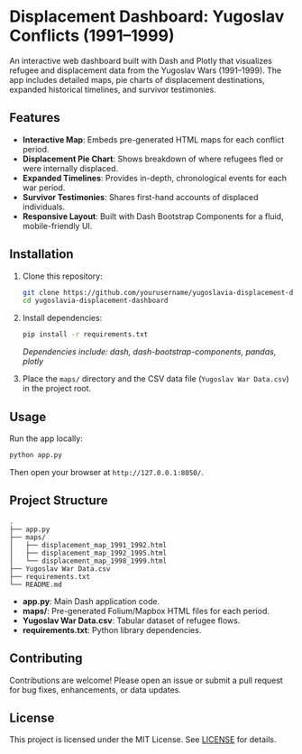 # Displacement Dashboard: Yugoslav Conflicts (1991–1999)

An interactive web dashboard built with Dash and Plotly that visualizes refugee and displacement data from the Yugoslav Wars (1991–1999). The app includes detailed maps, pie charts of displacement destinations, expanded historical timelines, and survivor testimonies.

## Features

- **Interactive Map**: Embeds pre-generated HTML maps for each conflict period.
- **Displacement Pie Chart**: Shows breakdown of where refugees fled or were internally displaced.
- **Expanded Timelines**: Provides in-depth, chronological events for each war period.
- **Survivor Testimonies**: Shares first-hand accounts of displaced individuals.
- **Responsive Layout**: Built with Dash Bootstrap Components for a fluid, mobile-friendly UI.

## Installation

1. Clone this repository:
   ```bash
   git clone https://github.com/yourusername/yugoslavia-displacement-dashboard.git
   cd yugoslavia-displacement-dashboard
   ```
2. Install dependencies:
   ```bash
   pip install -r requirements.txt
   ```
   *Dependencies include: dash, dash-bootstrap-components, pandas, plotly*

3. Place the `maps/` directory and the CSV data file (`Yugoslav War Data.csv`) in the project root.

## Usage

Run the app locally:
```bash
python app.py
```
Then open your browser at `http://127.0.0.1:8050/`.

## Project Structure

```
.
├── app.py
├── maps/
│   ├── displacement_map_1991_1992.html
│   ├── displacement_map_1992_1995.html
│   └── displacement_map_1998_1999.html
├── Yugoslav War Data.csv
├── requirements.txt
└── README.md
```

- **app.py**: Main Dash application code.
- **maps/**: Pre-generated Folium/Mapbox HTML files for each period.
- **Yugoslav War Data.csv**: Tabular dataset of refugee flows.
- **requirements.txt**: Python library dependencies.

## Contributing

Contributions are welcome! Please open an issue or submit a pull request for bug fixes, enhancements, or data updates.

## License

This project is licensed under the MIT License. See [LICENSE](LICENSE) for details.
